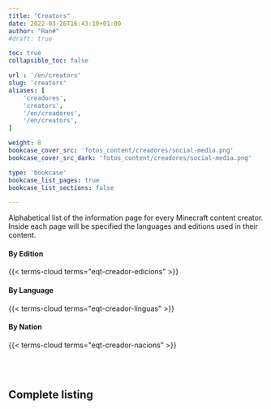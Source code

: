 ```yaml
---
title: "Creators"
date: 2022-03-26T16:43:10+01:00
author: "Ran#"
#draft: true

toc: true
collapsible_toc: false

url : '/en/creators'
slug: 'creators'
aliases: [
    'creadores',
    'creators',
    '/en/creadores',
    '/en/creators',
]

weight: 8
bookcase_cover_src: 'fotos_content/creadores/social-media.png'
bookcase_cover_src_dark: 'fotos_content/creadores/social-media.png'

type: 'bookcase'
bookcase_list_pages: true
bookcase_list_sections: false

---
```


Alphabetical list of the information page for every Minecraft content creator.
Inside each page will be specified the languages and editions used in their content.

#### By Edition
{{< terms-cloud terms="eqt-creador-edicions" >}}

#### By Language
{{< terms-cloud terms="eqt-creador-linguas" >}}

#### By Nation
{{< terms-cloud terms="eqt-creador-nacions" >}}

<br>
<br>

## Complete listing

